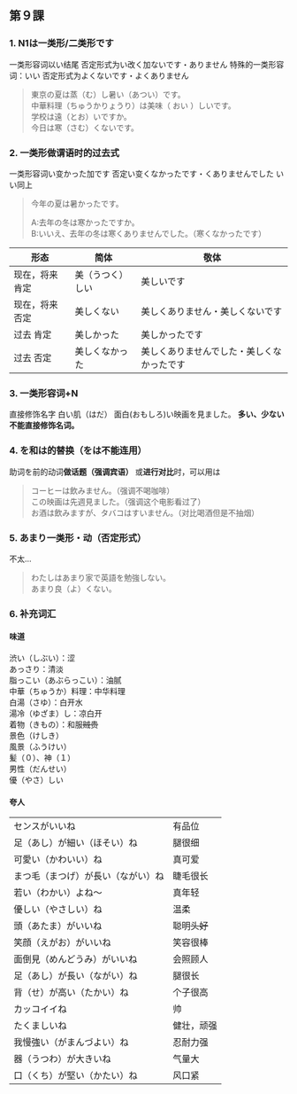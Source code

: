 ## 第９課

### 1. N1は一类形/二类形です
一类形容词以い结尾
否定形式为い改く加ないです・ありません
特殊的一类形容词：いい
否定形式为よくないです・よくありません
> 東京の夏は蒸（む）し暑い（あつい）です。   
中華料理（ちゅうかりょうり）は美味（ おい ）しいです。   
学校は遠（とお）いですか。   
今日は寒（さむ）くないです。   

### 2. 一类形做谓语时的过去式
一类形容词い变かった加です
否定い变くなかったです・くありませんでした
いい同上
> 今年の夏は暑かったです。   
>
> A:去年の冬は寒かったですか。   
B:いいえ、去年の冬は寒くありませんでした。（寒くなかったです）

|形态|简体|敬体|
|---|---|---|
|现在，将来 肯定|美（うつく）しい|美しいです|
|现在，将来 否定|美しくない|美しくありません・美しくないです|
|过去 肯定|美しかった|美しかったです|
|过去 否定|美しくなかった|美しくありませんでした・美しくなかったです|

### 3.  一类形容词+N
直接修饰名字
白い肌（はだ）
面白(おもしろ)い映画を見ました。
**多い、少ない不能直接修饰名词。**

### 4. を和は的替换（をは不能连用）
助词を前的动词**做话题（强调宾语）** 或**进行对比**时，可以用は
>コーヒーは飲みません。（强调不喝咖啡）   
この映画は先週見ました。（强调这个电影看过了）   
お酒は飲みますが、タバコはすいません。（对比喝酒但是不抽烟）   

### 5. あまり一类形・动（否定形式）
不太…
>わたしはあまり家で英語を勉強しない。   
あまり良（よ）くない。　

### 6. 补充词汇
#### 味道
渋い（しぶい）：涩   
あっさり：清淡   
脂っこい（あぶらっこい）：油腻   
中華（ちゅうか）料理：中华料理   
白湯（さゆ）：白开水   
湯冷（ゆざま）し：凉白开   
着物（きもの）：和服~~贼贵~~   
景色（けしき）   
風景（ふうけい）   
髪（０）、神（１）   
男性（だんせい）   
優（やさ）しい   

#### 夸人
|||
|---|---|
|センスがいいね|有品位|
|足（あし）が細い（ほそい）ね|腿很细|
|可愛い（かわいい）ね|真可爱|
|まつ毛（まつげ）が長い（ながい）ね|睫毛很长|
|若い（わかい）よね～|真年轻|
|優しい（やさしい）ね|温柔|
|頭（あたま）がいいね|聪明~~头好~~|
|笑顔（えがお）がいいね|笑容很棒|
|面倒見（めんどうみ）がいいね|会照顾人|
|足（あし）が長い（ながい）ね|腿很长|
|背（せ）が高い（たかい）ね|个子很高|
|カッコイイね|帅|
|たくましいね|健壮，顽强|
|我慢強い（がまんづよい）ね|忍耐力强|
|器（うつわ）が大きいね|气量大|
|口（くち）が堅い（かたい）ね|风口紧|
